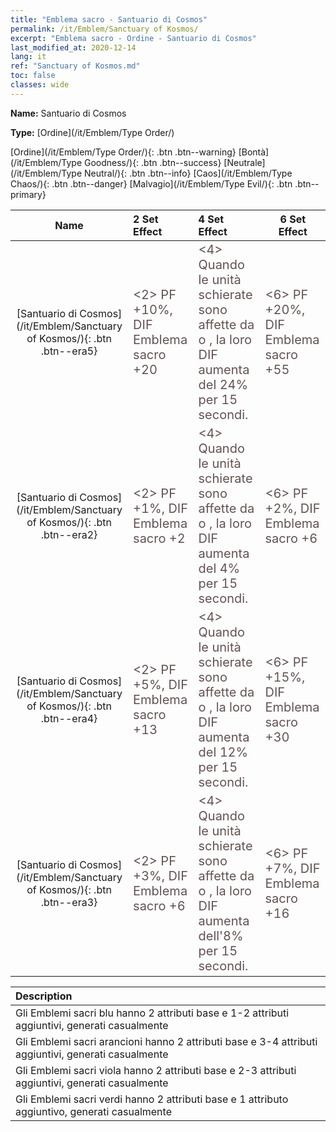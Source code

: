 ```yaml
---
title: "Emblema sacro - Santuario di Cosmos"
permalink: /it/Emblem/Sanctuary of Kosmos/
excerpt: "Emblema sacro - Ordine - Santuario di Cosmos"
last_modified_at: 2020-12-14
lang: it
ref: "Sanctuary of Kosmos.md"
toc: false
classes: wide
---
```


 **Name:** Santuario di Cosmos

 **Type:** [Ordine](/it/Emblem/Type Order/)

  [Ordine](/it/Emblem/Type Order/){: .btn .btn--warning}   [Bontà](/it/Emblem/Type Goodness/){: .btn .btn--success}   [Neutrale](/it/Emblem/Type Neutral/){: .btn .btn--info}   [Caos](/it/Emblem/Type Chaos/){: .btn .btn--danger}   [Malvagio](/it/Emblem/Type Evil/){: .btn .btn--primary} 

  |         Name            |    2 Set Effect    |   4 Set Effect   | 6 Set Effect   | 
  |:-----------------------:|:-------------------|:-----------------|----------------| 
  | [Santuario di Cosmos](/it/Emblem/Sanctuary of Kosmos/){: .btn .btn--era5} | <span style="color: #645252;font-size:20px"><2> PF +10%, DIF Emblema sacro +20</span> | <span style="color: #645252;font-size:20px"><4> Quando le unità schierate sono affette da <Stordimento> o <Silenzio>, la loro DIF aumenta del 24% per 15 secondi.</span> | <span style="color: #645252;font-size:20px"><6> PF +20%, DIF Emblema sacro +55</span> | 
  | [Santuario di Cosmos](/it/Emblem/Sanctuary of Kosmos/){: .btn .btn--era2} | <span style="color: #645252;font-size:20px"><2> PF +1%, DIF Emblema sacro +2</span> | <span style="color: #645252;font-size:20px"><4> Quando le unità schierate sono affette da <Stordimento> o <Silenzio>, la loro DIF aumenta del 4% per 15 secondi.</span> | <span style="color: #645252;font-size:20px"><6> PF +2%, DIF Emblema sacro +6</span> | 
  | [Santuario di Cosmos](/it/Emblem/Sanctuary of Kosmos/){: .btn .btn--era4} | <span style="color: #645252;font-size:20px"><2> PF +5%, DIF Emblema sacro +13</span> | <span style="color: #645252;font-size:20px"><4> Quando le unità schierate sono affette da <Stordimento> o <Silenzio>, la loro DIF aumenta del 12% per 15 secondi.</span> | <span style="color: #645252;font-size:20px"><6> PF +15%, DIF Emblema sacro +30</span> | 
  | [Santuario di Cosmos](/it/Emblem/Sanctuary of Kosmos/){: .btn .btn--era3} | <span style="color: #645252;font-size:20px"><2> PF +3%, DIF Emblema sacro +6</span> | <span style="color: #645252;font-size:20px"><4> Quando le unità schierate sono affette da <Stordimento> o <Silenzio>, la loro DIF aumenta dell'8% per 15 secondi.</span> | <span style="color: #645252;font-size:20px"><6> PF +7%, DIF Emblema sacro +16</span> | 

  |         Description            | 
  |:-------------------------------|
  | Gli Emblemi sacri blu hanno 2 attributi base e 1-2 attributi aggiuntivi, generati casualmente |
  | Gli Emblemi sacri arancioni hanno 2 attributi base e 3-4 attributi aggiuntivi, generati casualmente |
  | Gli Emblemi sacri viola hanno 2 attributi base e 2-3 attributi aggiuntivi, generati casualmente |
  | Gli Emblemi sacri verdi hanno 2 attributi base e 1 attributo aggiuntivo, generati casualmente |
